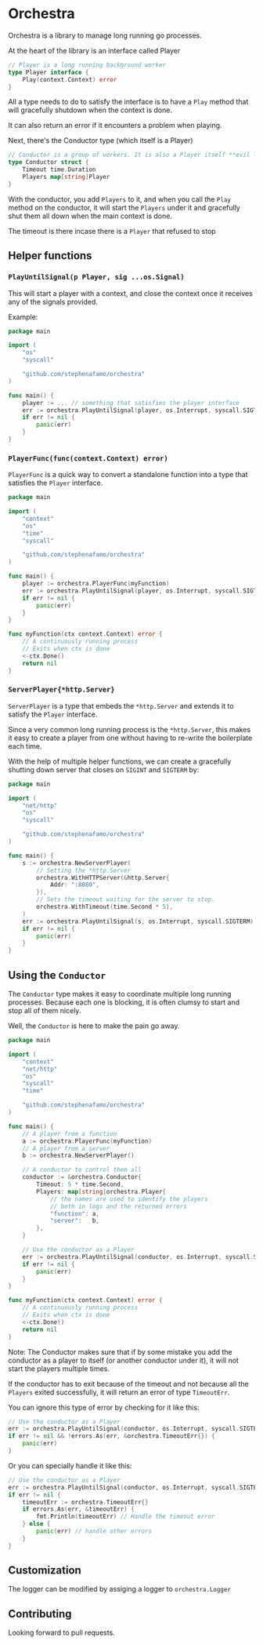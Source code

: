 # Orchestra

Orchestra is a library to manage long running go processes.

At the heart of the library is an interface called Player

```go
// Player is a long running background worker
type Player interface {
    Play(context.Context) error
}
```

All a type needs to do to satisfy the interface is to have a `Play` method that will gracefully shutdown when the context is done.

It can also return an error if it encounters a problem when playing.

Next, there's the Conductor type (which itself is a Player)

```go
// Conductor is a group of workers. It is also a Player itself **evil laugh**
type Conductor struct {
    Timeout time.Duration
    Players map[string]Player
}
```

With the conductor, you add `Players` to it, and when you call the `Play` method on the conductor, it will start the `Players` under it and gracefully shut them all down when the main context is done.

The timeout is there incase there is a `Player` that refused to stop

## Helper functions

### `PlayUntilSignal(p Player, sig ...os.Signal)`

This will start a player with a context, and close the context once it receives any of the signals provided.

Example:

```go
package main

import (
    "os"
    "syscall"

    "github.com/stephenafamo/orchestra"
)

func main() {
    player := ... // something that satisfies the player interface
    err := orchestra.PlayUntilSignal(player, os.Interrupt, syscall.SIGTERM)
    if err != nil {
        panic(err)
    }
}
```

### `PlayerFunc(func(context.Context) error)`

`PlayerFunc` is a quick way to convert a standalone function into a type that satisfies the `Player` interface.

```go
package main

import (
    "context"
    "os"
    "time"
    "syscall"

    "github.com/stephenafamo/orchestra"
)

func main() {
    player := orchestra.PlayerFunc(myFunction)
    err := orchestra.PlayUntilSignal(player, os.Interrupt, syscall.SIGTERM)
    if err != nil {
        panic(err)
    }
}

func myFunction(ctx context.Context) error {
    // A continuously running process
    // Exits when ctx is done
    <-ctx.Done()
    return nil
}
```

### `ServerPlayer{*http.Server}`

`ServerPlayer` is a type that embeds the `*http.Server` and extends it to satisfy the `Player` interface.

Since a very common long running process is the `*http.Server`, this makes it easy to create a player from one without having to re-write the boilerplate each time.

With the help of multiple helper functions, we can create a gracefully shutting down server that closes on `SIGINT` and `SIGTERM` by:

```go
package main

import (
    "net/http"
    "os"
    "syscall"

    "github.com/stephenafamo/orchestra"
)

func main() {
    s := orchestra.NewServerPlayer(
        // Setting the *http.Server
        orchestra.WithHTTPServer(&http.Server{
            Addr: ":8080",
        }),
        // Sets the timeout waiting for the server to stop.
        orchestra.WithTimeout(time.Second * 5),
    )
    err := orchestra.PlayUntilSignal(s, os.Interrupt, syscall.SIGTERM)
    if err != nil {
        panic(err)
    }
}
```

## Using the `Conductor`

The `Conductor` type makes it easy to coordinate multiple long running processes. Because each one is blocking, it is often clumsy to start and stop all of them nicely.

Well, the `Conductor` is here to make the pain go away.

```go
package main

import (
    "context"
    "net/http"
    "os"
    "syscall"
    "time"

    "github.com/stephenafamo/orchestra"
)

func main() {
    // A player from a function
    a := orchestra.PlayerFunc(myFunction)
    // A player from a server
    b := orchestra.NewServerPlayer()

    // A conductor to control them all
    conductor := &orchestra.Conductor{
        Timeout: 5 * time.Second,
        Players: map[string]orchestra.Player{
            // the names are used to identify the players
            // both in logs and the returned errors
            "function": a,
            "server":   b,
        },
    }

    // Use the conductor as a Player
    err := orchestra.PlayUntilSignal(conductor, os.Interrupt, syscall.SIGTERM)
    if err != nil {
        panic(err)
    }
}

func myFunction(ctx context.Context) error {
    // A continuously running process
    // Exits when ctx is done
    <-ctx.Done()
    return nil
}
```

Note: The Conductor makes sure that if by some mistake you add the conductor as a player to itself (or another conductor under it), it will not start the players multiple times.

If the conductor has to exit because of the timeout and not because all the `Players` exited successfully, it will return an error of type `TimeoutErr`.

You can ignore this type of error by checking for it like this:

```go
// Use the conductor as a Player
err := orchestra.PlayUntilSignal(conductor, os.Interrupt, syscall.SIGTERM)
if err != nil && !errors.As(err, &orchestra.TimeoutErr{}) {
    panic(err)
}
```

Or you can specially handle it like this:

```go
// Use the conductor as a Player
err := orchestra.PlayUntilSignal(conductor, os.Interrupt, syscall.SIGTERM)
if err != nil {
    timeoutErr := orchestra.TimeoutErr{}
    if errors.As(err, &timeoutErr) {
        fmt.Println(timeoutErr) // Handle the timeout error
    } else {
        panic(err) // handle other errors
    }
}
```

## Customization

The logger can be modified by assiging a logger to `orchestra.Logger`

## Contributing

Looking forward to pull requests.
